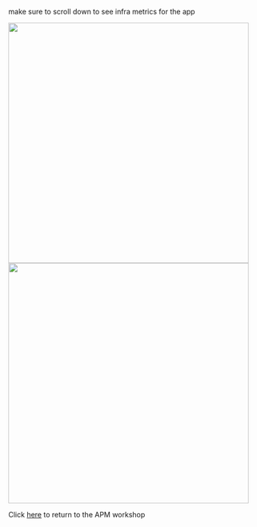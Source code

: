 make sure to scroll down to see infra metrics for the app

<img src="../../../assets/servicedash.png" width="480" />   

<img src="../../../assets/servicedash2.png" width="480" />  

Click [here](../.) to return to the APM workshop
